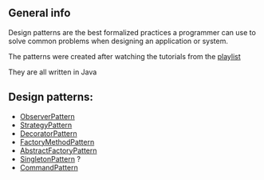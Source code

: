 ## General info
Design patterns are the best formalized practices a programmer can use to solve common problems when designing an application or system.

The patterns were created after watching the tutorials from the [playlist](https://www.youtube.com/watch?v=v9ejT8FO-7I&list=PLrhzvIcii6GNjpARdnO4ueTUAVR9eMBpc&ab_channel=ChristopherOkhravi)

They are all written in Java

##  Design patterns:
* [ObserverPattern](https://github.com/tmek1244/DesignPatterns/tree/master/src/patterns/ObserverPattern)
* [StrategyPattern](https://github.com/tmek1244/DesignPatterns/tree/master/src/patterns/StrategyPattern)
* [DecoratorPattern](https://github.com/tmek1244/DesignPatterns/tree/master/src/patterns/DecoratorPattern)
* [FactoryMethodPattern](https://github.com/tmek1244/DesignPatterns/tree/master/src/patterns/FactoryMethodPattern)
* [AbstractFactoryPattern](https://github.com/tmek1244/DesignPatterns/tree/master/src/patterns/AbstractFactoryPattern)
* [SingletonPattern](https://github.com/tmek1244/DesignPatterns/tree/master/src/patterns/SingletonPattern) ?
* [CommandPattern](https://github.com/tmek1244/DesignPatterns/tree/master/src/patterns/CommandPattern)